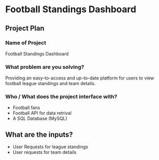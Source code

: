 # Football Standings Dashboard

## Project Plan

### Name of Project
Football Standings Dashboard

### What problem are you solving?
Providing an easy-to-access and up-to-date platform for users to view football league standings and team details.

### Who / What does the project interface with?
- Football fans
- Football API for data retrival
- A SQL Database (MySQL)

## What are the inputs?
- User Requests for league standings
- User requests for team details
